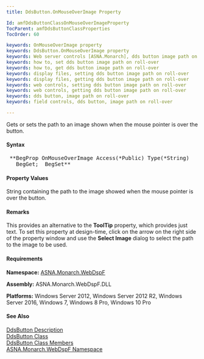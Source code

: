 ```yaml
---
title: DdsButton.OnMouseOverImage Property

Id: amfDdsButtonClassOnMouseOverImageProperty
TocParent: amfDdsButtonClassProperties
TocOrder: 60

keywords: OnMouseOverImage property
keywords: DdsButton.OnMouseOverImage property
keywords: Web server controls [ASNA.Monarch], dds button image path on roll-over
keywords: how to, set dds button image path on roll-over
keywords: how to, get dds button image path on roll-over
keywords: display files, setting dds button image path on roll-over
keywords: display files, getting dds button image path on roll-over
keywords: web controls, setting dds button image path on roll-over
keywords: web controls, getting dds button image path on roll-over
keywords: dds button, image path on roll-over
keywords: field controls, dds button, image path on roll-over

---
```


Gets or sets the path to an image shown when the mouse pointer is over the button.

#### Syntax
<pre class="syntax"> **BegProp OnMouseOverImage Access(*Public) Type(*String)
   BegGet;  BegSet** </pre>

#### Property Values
String containing the path to the image showed when the mouse pointer is over the button.

#### Remarks
This provides an alternative to the **ToolTip** property, which provides just text. To set this property at design-time, click on the arrow on the right side of the property window and use the **Select Image** dialog to select the path to the image to be used.

#### Requirements
**Namespace:** [ASNA.Monarch.WebDspF](amfWebDspFNamespace.html)

**Assembly:** ASNA.Monarch.WebDspF.DLL

**Platforms:** Windows Server 2012, Windows Server 2012 R2, Windows Server 2016, Windows 7, Windows 8 Pro, Windows 10 Pro

#### See Also
[DdsButton Description](amfUnderstandingButtons.html)<br /> [DdsButton Class](amfDdsButtonClass.html) <br /> [DdsButton Class Members](amfDdsButtonClassMembers.html) <br />[ ASNA.Monarch.WebDspF Namespace](amfWebDspFNamespace.html)
